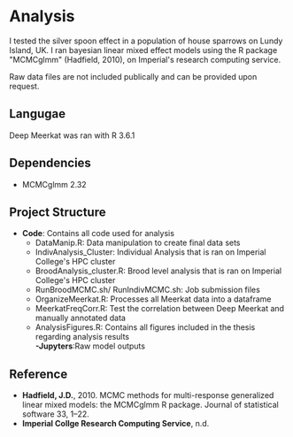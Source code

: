 # Analysis
I tested the silver spoon effect in a population of house sparrows on Lundy Island, UK. I ran bayesian linear mixed effect models using the R package "MCMCglmm" (Hadfield, 2010), on Imperial's research computing service.

Raw data files are not included publically and can be provided upon request.

## Langugae
Deep Meerkat was ran with R 3.6.1

## Dependencies
- MCMCglmm 2.32

## Project Structure
- **Code**: Contains all code used for analysis  
    - DataManip.R: Data manipulation to create final data sets  
    - IndivAnalysis_Cluster: Individual Analysis that is ran on Imperial College's HPC cluster  
    - BroodAnalysis_cluster.R: Brood level analysis that is ran on Imperial College's HPC cluster  
    - RunBroodMCMC.sh/ RunIndivMCMC.sh: Job submission files
    - OrganizeMeerkat.R: Processes all Meerkat data into a dataframe
    - MeerkatFreqCorr.R: Test the correlation between Deep Meerkat and manually annotated data
    - AnalysisFigures.R: Contains all figures included in the thesis regarding analysis results  
**-Jupyters**:Raw model outputs  


## Reference
- **Hadfield, J.D.**, 2010. MCMC methods for multi-response generalized linear mixed models: the MCMCglmm R package. Journal of statistical software 33, 1–22.
- **Imperial Collge Research Computing Service**, n.d.